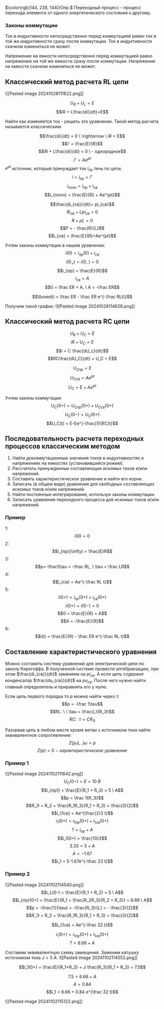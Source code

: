 $\color{rgb(144, 238, 144)}Опр.$ Переходный процесс - процесс перехода элемента от одного энергетического состояния к другому.

### Законы коммутации
Ток в индуктивности непосредственно перед коммутацией равен ток в той же индуктивности сразу после коммутации. Ток в индуктивности скачком измениться не может.

Напряжение на емкости непосредственно перед коммутацией равно напряжению на той же емкости сразу после коммутации. Напряжение на емкости скачком измениться не может.

## Классический метод расчета RL цепи

![[Pasted image 20241028111822.png]]

$$U_R + U_L = E$$
$$iR + L\frac{di}{dt}=E$$

Найти как изменяется ток - решить это уравнение. Такой метод расчета называется классическим. 

$$\frac{di}{dt} = 0 \ \rightarrow \ iR = E$$
$$i' = \frac{E}{R}$$
$$iR + L\frac{di}{dt} = 0 \ - однородное$$
$$i'' = Ae^{pt}$$
$e^{pt}$ источник, который принуждает ток $i_{пр}$ течь по цепи.
$$i = i_{пр}=i''$$
$$i_{полн} = i_{пр} + i_{св}$$
$$i_{полн} = \frac{E}{R} + Ae^{pt}$$

$$\frac{di_{св}}{dt}= pi_{св}$$
$$Ri_{св} + Lpi_{св} = 0$$
$$R + \rho L = 0$$
$$P = - \frac{R}{L}$$
$$i_{св} = \frac{E}{R}+Ae^{pt}$$

Учтем законы коммутации в нашем уравнении:
$$i(0) = i_{пр}(0) + i_{св}$$
$$i(0_+) = i(0_-) = 0$$
$$i_{пр} = \frac{E}{R}$$
$$i_{св} = A$$
$$0 = \frac ER + A, \ A = -\frac ER$$

$$\boxed{i = \frac ER - \frac ER e^{-\frac RLt}}$$

Получим такой график:
![[Pasted image 20241028114628.png]]

## Классический метод расчета RC цепи
$$U_R + U_C = E$$
$$iR + U_C = E$$
$$i = C \frac{dU_c}{dt}$$
$$RC\frac{dU_C}{dt} + U_C = E$$

$$U_{Cпр} = E$$
$$U_{Cсв} = Ae^{pt}$$
$$U_C = E + Ae^{pt}$$

Учтем законы коммутации
$$U_C(0+) = U_{Cпр}(0+) + U_{Cсв}(0+)$$
$$U_C(0-) = U_C(0+)$$
$$U_C(t) = E-Ee^{-\frac{1}{RC}t}$$

## Последовательность расчета переходных процессов классическим методом
1. Найти докоммутационные значения токов в индуктивностях и напряжениях на емкостях (установившийся режим).
2. Рассчитать принужденные составляющие искомых токов и/или напряжений.
3. Составить характеристическое уравнение и найти его корни.
4. Записать (в общем виде) уравнения для свободных составляющих искомых токов и/или напряжений.
5. Найти постоянные интегрирования, используя законы коммутации.
6. Записать уравнения переходного процесса для искомых токов и/или напряжений.

### Пример
1:
$$i(0) = 0$$
2:
$$i_{пр}(\infty) = \frac{E}R$$
3:
$$p=-\frac1\tau = -\frac RL, \ \tau = \frac LR$$
4:
$$i_{св} = Ae^{-\frac RL t}$$
5:
$$i(0+) = i_{пр}(0+) + i_{св}(0+)$$
$$i(0+) = i(0-) = 0$$
$$0 = \frac{E}{R} = A$$
$$A = -\frac{E}{R}$$
6:
$$i(t) = \frac{E}{R} - \frac ER e^{-\frac RL t}$$

## Составление характеристического уравнения
Можно составить систему уравнений для электрической цепи по закону Кирхгоффа. В полученной системе провести алгебраизацию, при этом $\frac{di_{св}}{dt}$ заменяем на $pi_{св}$. А если цепь содержит конденсатор $\frac{du_{св}}{dt}$ на $pu_{св}$. После чего нужно найти главный определитель и приравнять его у нулю.

Если цепь первого порядка то $p$ можно найти через $\tau$:
$$p = -\frac 1\tau$$
$$RL: \ \ \tau = \frac{L}{R_Э}$$
$$RC: \ \ \tau = CR_Э$$

Разорвав цепь в любом месте кроме ветви с источником тока найти эквивалентное сопротивление:
$$Z(j\omega), \ \ j\omega = p$$
$$Z(p) = 0 \ - \ характеристическое \ уравнение$$

### Пример 1
![[Pasted image 20241102111642.png]]
$$U_C(0-) = E = 10 \ В$$
$$i_{пр1} = \frac{E}{R_1 + R_3} = 5 \ A$$
$$p = \frac 1{R_Э}$$
$$R_Э = R_2 + \frac{R_1R_3}{R_1 + R_3} = \frac{3}{2}$$
$$i_{1св} = Ae^{\frac{2}3 t}$$
$$i_1(0+) = i_{1пр}(0+) + i_{1св}(0+)$$
$$? = i_{пр} + A$$
$$i_1(0+) = \frac{10}3$$
$$3.33 = 5 + A$$
$$A = -1.67$$
$$i_1 = 5-1.67e^{-\frac 23 t}$$

### Пример 2
![[Pasted image 20241102114540.png]]
$$i_L(0-) = \frac{E}{R_1 + R_2} = 5 \ A$$
$$i_{пр}(0+) = \frac{E}{R_1 + \frac{R_2R_3}{R_2 + R_3}} = 6.66 \ A$$
$$p = -\frac{1}{\tau} = -\frac{R_Э}{L} = - \frac{3}{2}$$
$$R_Э = R_2 + \frac{R_1R_3}{R_1 + R_3} = \frac{3}{2}$$

$$i_{1св} = Ae^{-\frac 32 t}$$

$$i_1(0+) = i_{1пр}(0+) + i_{1св}(0+)$$
$$? = 6.66 + A$$

Составим эквивалентную схему замещения. Заменим катушку источником тока $J = 5 \ A$.
![[Pasted image 20241102114552.png]]

$$i_1(0+) = \frac{E}{R_1+R_3} + J \frac{R_3}{R_1 + R_3} = 7.5$$

$$7.5 = 6.66 + A$$
$$A = 0.84$$
$$i_1 = 6.66 + 0.84 e^{\frac 32 t}$$

![[Pasted image 20241102115122.png]]
